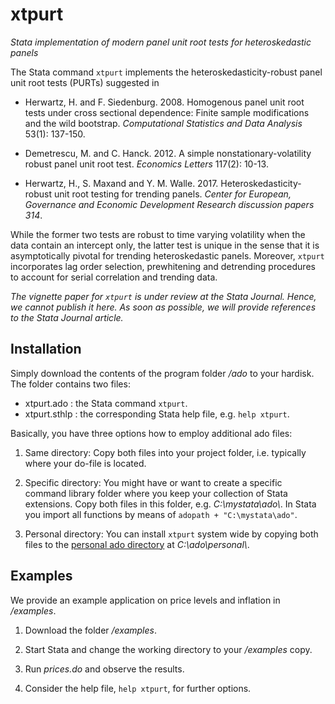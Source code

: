 # xtpurt
_Stata implementation of modern panel unit root tests for heteroskedastic panels_

The Stata command `xtpurt` implements the heteroskedasticity-robust panel unit root tests (PURTs) suggested in

- Herwartz, H. and F. Siedenburg. 2008. Homogenous panel unit root tests under cross sectional dependence: Finite sample modifications and the wild bootstrap. _Computational Statistics and Data Analysis_ 53(1): 137-150.

- Demetrescu, M. and C. Hanck. 2012. A simple nonstationary-volatility robust panel unit root test. _Economics Letters_ 117(2): 10-13.

- Herwartz, H., S. Maxand and Y. M. Walle. 2017. Heteroskedasticity-robust unit root testing for trending panels. _Center for European, Governance and Economic Development Research discussion papers 314_.

While the former two tests are robust to time varying volatility when the data contain an intercept only, the latter test is unique in the sense that it is asymptotically pivotal for trending heteroskedastic panels. Moreover, `xtpurt` incorporates lag order selection, prewhitening and detrending procedures to account for serial correlation and trending data.

_The vignette paper for `xtpurt` is under review at the Stata Journal. Hence, we cannot publish it here. As soon as possible, we will provide references to the Stata Journal article._

## Installation

Simply download the contents of the program folder _/ado_ to your hardisk. The folder contains two files:

- xtpurt.ado : the Stata command `xtpurt`.
- xtpurt.sthlp : the corresponding Stata help file, e.g. `help xtpurt`.

Basically, you have three options how to employ additional ado files:

1. Same directory: Copy both files into your project folder, i.e. typically where your do-file is located.

2. Specific directory: You might have or want to create a specific command library folder where you keep your collection of Stata extensions. Copy both files in this folder, e.g. _C:\\mystata\\ado\\_. In Stata you import all functions by means of `adopath + "C:\mystata\ado"`.

3. Personal directory: You can install `xtpurt` system wide by copying both files to the  [personal ado directory](http://www.stata.com/support/faqs/programming/personal-ado-directory/) at _C:\\ado\\personal\\_.

## Examples

We provide an example application on price levels and inflation in _/examples_.

1. Download the folder _/examples_.

2. Start Stata and change the working directory to your _/examples_ copy.

3. Run _prices.do_ and observe the results.

4. Consider the help file, `help xtpurt`, for further options.
